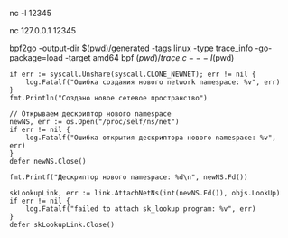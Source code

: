 
nc -l 12345

nc 127.0.0.1 12345

bpf2go -output-dir $(pwd)/generated -tags linux -type trace_info -go-package=load -target amd64 bpf $(pwd)/trace.c -- -I$(pwd)


	if err := syscall.Unshare(syscall.CLONE_NEWNET); err != nil {
		log.Fatalf("Ошибка создания нового network namespace: %v", err)
	}
	fmt.Println("Создано новое сетевое пространство")

	// Открываем дескриптор нового namespace
	newNS, err := os.Open("/proc/self/ns/net")
	if err != nil {
		log.Fatalf("Ошибка открытия дескриптора нового namespace: %v", err)
	}
	defer newNS.Close()

	fmt.Printf("Дескриптор нового namespace: %d\n", newNS.Fd())

	skLookupLink, err := link.AttachNetNs(int(newNS.Fd()), objs.LookUp)
	if err != nil {
		log.Fatalf("failed to attach sk_lookup program: %v", err)
	}
	defer skLookupLink.Close()






